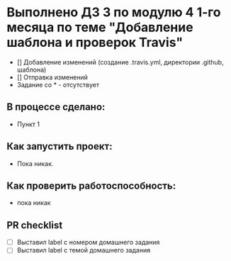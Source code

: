 # Выполнено ДЗ 3 по модулю 4 1-го месяца по теме "Добавление шаблона и проверок Travis"

 - [] Добавление изменений (создание .travis.yml, директории .github, шаблона)
 - [] Отправка изменений
 -  Задание со * - отсутствует

## В процессе сделано:
 - Пункт 1

## Как запустить проект:
 - Пока никак.

## Как проверить работоспособность:
 - пока никак

## PR checklist
 - [ ] Выставил label с номером домашнего задания
 - [ ] Выставил label с темой домашнего задания
